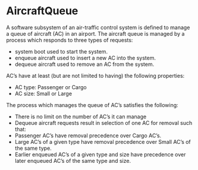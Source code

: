 # AircraftQueue

A software subsystem of an air-traffic control system is defined to manage a queue of aircraft (AC) in an airport.
The aircraft queue is managed by a process which responds to three types of requests:
* system boot		used to start the system.
* enqueue aircraft		used to insert a new AC into the system.
* dequeue aircraft		used to remove an AC from the system.

AC’s have at least (but are not limited to having) the following properties:

*	AC type:			Passenger or Cargo
*	AC size:			Small or Large

The process which manages the queue of AC’s satisfies the following:
*	There is no limit on the number of AC’s it can manage
*	Dequeue aircraft requests result in selection of one AC for removal such that:
  * Passenger AC’s have removal precedence over Cargo AC’s.
  * Large AC’s of a given type have removal precedence over Small AC’s of the same type.
  * Earlier enqueued AC’s of a given type and size have precedence over later enqueued AC’s of the same type and size.

